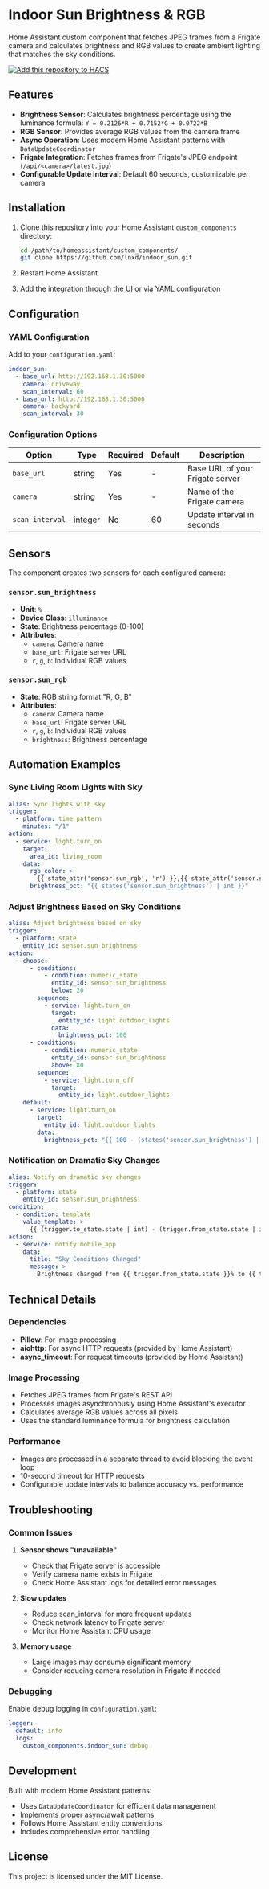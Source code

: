 # Indoor Sun Brightness & RGB

Home Assistant custom component that fetches JPEG frames from a Frigate camera and calculates brightness and RGB values to create ambient lighting that matches the sky conditions.

[![Add this repository to HACS](https://my.home-assistant.io/badges/hacs_repository.svg)](https://my.home-assistant.io/redirect/hacs_repository/?repository_url=https%3A%2F%2Fgithub.com%2Flnxd%2Findoor_sun&category=integration)

## Features

- **Brightness Sensor**: Calculates brightness percentage using the luminance formula: `Y = 0.2126*R + 0.7152*G + 0.0722*B`
- **RGB Sensor**: Provides average RGB values from the camera frame
- **Async Operation**: Uses modern Home Assistant patterns with `DataUpdateCoordinator`
- **Frigate Integration**: Fetches frames from Frigate's JPEG endpoint (`/api/<camera>/latest.jpg`)
- **Configurable Update Interval**: Default 60 seconds, customizable per camera

## Installation

1. Clone this repository into your Home Assistant `custom_components` directory:
   ```bash
   cd /path/to/homeassistant/custom_components/
   git clone https://github.com/lnxd/indoor_sun.git
   ```

2. Restart Home Assistant

3. Add the integration through the UI or via YAML configuration

## Configuration

### YAML Configuration

Add to your `configuration.yaml`:

```yaml
indoor_sun:
  - base_url: http://192.168.1.30:5000
    camera: driveway
    scan_interval: 60
  - base_url: http://192.168.1.30:5000
    camera: backyard
    scan_interval: 30
```

### Configuration Options

| Option | Type | Required | Default | Description |
|--------|------|----------|---------|-------------|
| `base_url` | string | Yes | - | Base URL of your Frigate server |
| `camera` | string | Yes | - | Name of the Frigate camera |
| `scan_interval` | integer | No | 60 | Update interval in seconds |

## Sensors

The component creates two sensors for each configured camera:

### `sensor.sun_brightness`
- **Unit**: `%`
- **Device Class**: `illuminance`
- **State**: Brightness percentage (0-100)
- **Attributes**:
  - `camera`: Camera name
  - `base_url`: Frigate server URL
  - `r`, `g`, `b`: Individual RGB values

### `sensor.sun_rgb`
- **State**: RGB string format "R, G, B"
- **Attributes**:
  - `camera`: Camera name
  - `base_url`: Frigate server URL
  - `r`, `g`, `b`: Individual RGB values
  - `brightness`: Brightness percentage

## Automation Examples

### Sync Living Room Lights with Sky

```yaml
alias: Sync lights with sky
trigger:
  - platform: time_pattern
    minutes: "/1"
action:
  - service: light.turn_on
    target:
      area_id: living_room
    data:
      rgb_color: >
        {{ state_attr('sensor.sun_rgb', 'r') }},{{ state_attr('sensor.sun_rgb', 'g') }},{{ state_attr('sensor.sun_rgb', 'b') }}
      brightness_pct: "{{ states('sensor.sun_brightness') | int }}"
```

### Adjust Brightness Based on Sky Conditions

```yaml
alias: Adjust brightness based on sky
trigger:
  - platform: state
    entity_id: sensor.sun_brightness
action:
  - choose:
      - conditions:
          - condition: numeric_state
            entity_id: sensor.sun_brightness
            below: 20
        sequence:
          - service: light.turn_on
            target:
              entity_id: light.outdoor_lights
            data:
              brightness_pct: 100
      - conditions:
          - condition: numeric_state
            entity_id: sensor.sun_brightness
            above: 80
        sequence:
          - service: light.turn_off
            target:
              entity_id: light.outdoor_lights
    default:
      - service: light.turn_on
        target:
          entity_id: light.outdoor_lights
        data:
          brightness_pct: "{{ 100 - (states('sensor.sun_brightness') | int) }}"
```

### Notification on Dramatic Sky Changes

```yaml
alias: Notify on dramatic sky changes
trigger:
  - platform: state
    entity_id: sensor.sun_brightness
condition:
  - condition: template
    value_template: >
      {{ (trigger.to_state.state | int) - (trigger.from_state.state | int) | abs > 20 }}
action:
  - service: notify.mobile_app
    data:
      title: "Sky Conditions Changed"
      message: >
        Brightness changed from {{ trigger.from_state.state }}% to {{ trigger.to_state.state }}%
```

## Technical Details

### Dependencies
- **Pillow**: For image processing
- **aiohttp**: For async HTTP requests (provided by Home Assistant)
- **async_timeout**: For request timeouts (provided by Home Assistant)

### Image Processing
- Fetches JPEG frames from Frigate's REST API
- Processes images asynchronously using Home Assistant's executor
- Calculates average RGB values across all pixels
- Uses the standard luminance formula for brightness calculation

### Performance
- Images are processed in a separate thread to avoid blocking the event loop
- 10-second timeout for HTTP requests
- Configurable update intervals to balance accuracy vs. performance

## Troubleshooting

### Common Issues

1. **Sensor shows "unavailable"**
   - Check that Frigate server is accessible
   - Verify camera name exists in Frigate
   - Check Home Assistant logs for detailed error messages

2. **Slow updates**
   - Reduce scan_interval for more frequent updates
   - Check network latency to Frigate server
   - Monitor Home Assistant CPU usage

3. **Memory usage**
   - Large images may consume significant memory
   - Consider reducing camera resolution in Frigate if needed

### Debugging

Enable debug logging in `configuration.yaml`:

```yaml
logger:
  default: info
  logs:
    custom_components.indoor_sun: debug
```

## Development

Built with modern Home Assistant patterns:
- Uses `DataUpdateCoordinator` for efficient data management
- Implements proper async/await patterns
- Follows Home Assistant entity conventions
- Includes comprehensive error handling

## License

This project is licensed under the MIT License.